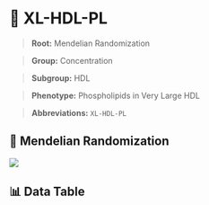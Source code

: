 # 🧪 XL-HDL-PL

> **Root:** Mendelian Randomization

> **Group:** Concentration  

> **Subgroup:** HDL

> **Phenotype:** Phospholipids in Very Large HDL  

> **Abbreviations:** `XL-HDL-PL`

## 🧬 Mendelian Randomization  

<img src="/MR/Figures/Inverse/XLhengxianHDLhengxianPL.png"/>


## 📊 Data Table


<CsvTableMRI src="/MR_Data/Inverse/XLhengxianHDLhengxianPL.csv"/>
